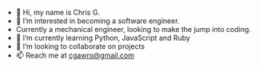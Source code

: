 - 👋 Hi, my name is Chris G.
- 👀 I’m interested in becoming a software engineer.
- Currently a mechanical engineer, looking to make the jump into coding.
- 🌱 I’m currently learning Python, JavaScript and Ruby
- 💞️ I’m looking to collaborate on projects
- 📫 Reach me at cgawro@gmail.com


